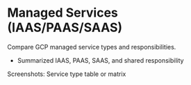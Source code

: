 # Managed Services (IAAS/PAAS/SAAS)
Compare GCP managed service types and responsibilities.
- Summarized IAAS, PAAS, SAAS, and shared responsibility

Screenshots: Service type table or matrix

